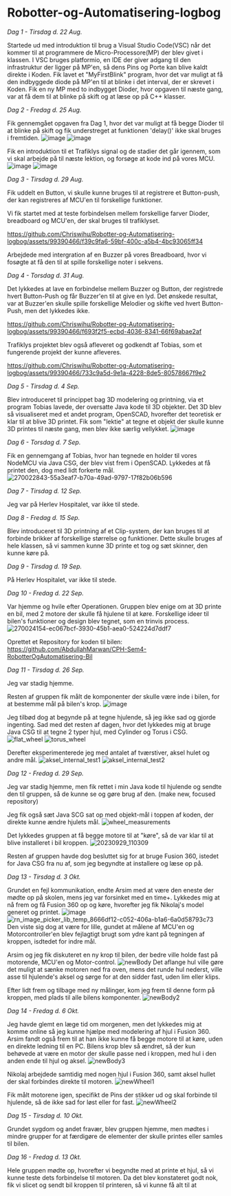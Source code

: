 # Robotter-og-Automatisering-logbog

*Dag 1 - Tirsdag d. 22 Aug.*

Startede ud med introduktion til brug a Visual Studio Code(VSC) når det kommer til at programmere de Micro-Processore(MP) der blev givet i klassen. 
I VSC bruges platformio, en IDE der giver adgang til den infrastruktur der ligger på MP'en, så dens Pins og Porte kan blive kaldt direkte i Koden. 
Fik lavet et "MyFirstBlink" program, hvor det var muligt at få den indbyggede diode på MP'en til at blinke i det interval, der er skrevet i Koden.
Fik en ny MP med to indbygget Dioder, hvor opgaven til næste gang, var at få dem til at blinke på skift og at læse op på C++ klasser.


*Dag 2 - Fredag d. 25 Aug.*

Fik gennemgået opgaven fra Dag 1, hvor det var muligt at få begge Dioder til at blinke på skift og fik understreget at funktionen 'delay()' ikke skal bruges i fremtiden.
![image](https://github.com/Chriswihu/Robotter-og-Automatisering-logbog/assets/99390466/de14a41b-4608-4867-aae2-3b4bdd9d82aa)
![image](https://github.com/Chriswihu/Robotter-og-Automatisering-logbog/assets/99390466/d54939ce-005c-443e-8f60-e0a2e93bed2e)

Fik en introduktion til et Trafiklys signal og de stadier det går igennem, som vi skal arbejde på til næste lektion, og forsøge at kode ind på vores MCU. 
![image](https://github.com/Chriswihu/Robotter-og-Automatisering-logbog/assets/99390466/4cd46835-9cc6-47fd-b52a-2e8a2eb95633)
![image](https://github.com/Chriswihu/Robotter-og-Automatisering-logbog/assets/99390466/249a679f-7db7-4af8-8c62-d2b67936e711)


*Dag 3 - Tirsdag d. 29 Aug.*

Fik uddelt en Button, vi skulle kunne bruges til at registrere et Button-push, der kan registreres af MCU'en til forskellige funktioner.

Vi fik startet med at teste forbindelsen mellem forskellige farver Dioder, breadboard og MCU'en, der skal bruges til trafiklyset.

https://github.com/Chriswihu/Robotter-og-Automatisering-logbog/assets/99390466/f39c9fa6-59bf-400c-a5b4-4bc93065ff34

Arbejdede med intergration af en Buzzer på vores Breadboard, hvor vi fosøgte at få den til at spille forskellige noter i sekvens.

    
*Dag 4 - Torsdag d. 31 Aug.*

Det lykkedes at lave en forbindelse mellem Buzzer og Button, der registrede hvert Button-Push og får Buzzer'en til at give en lyd.
Det ønskede resultat, var at Buzzer'en skulle spille forskellige Melodier og skifte ved hvert Button-Push, men det lykkedes ikke.

https://github.com/Chriswihu/Robotter-og-Automatisering-logbog/assets/99390466/f693f2f5-ecbd-4036-8341-66f69abae2af

Trafiklys projektet blev også afleveret og godkendt af Tobias, som et fungerende projekt der kunne afleveres.

https://github.com/Chriswihu/Robotter-og-Automatisering-logbog/assets/99390466/733c9a5d-9e1a-4228-8de5-80578667f9e2


*Dag 5 - Tirsdag d. 4 Sep.*

Blev introduceret til princippet bag 3D modelering og printning, via et program Tobias lavede, der oversatte Java kode til 3D objekter.
Det 3D blev så visualiseret med et andet program, OpenSCAD, hvorefter det teoretisk er klar til at blive 3D printet.
Fik som "lektie" at tegne et objekt der skulle kunne 3D printes til næste gang, men blev ikke særlig vellykket. 
![image](https://github.com/Chriswihu/Robotter-og-Automatisering-logbog/assets/99390466/bdcb9d4b-bd87-4927-8c78-1287b2455a34)


*Dag 6 - Torsdag d. 7 Sep.*

Fik en gennemgang af Tobias, hvor han tegnede en holder til vores NodeMCU via Java CSG, der blev vist frem i OpenSCAD.
Lykkedes at få printet den, dog med lidt forkerte mål.
![270022843-55a3eaf7-b70a-49ad-9797-17f82b06b596](https://github.com/Chriswihu/Robotter-og-Automatisering-logbog/assets/99390466/7bfd83dc-723b-45b4-b6ec-f601c2169b64)


*Dag 7 - Tirsdag d. 12 Sep.*

Jeg var på Herlev Hospitalet, var ikke til stede.


*Dag 8 - Fredag d. 15 Sep.*

Blev introduceret til 3D printning af et Clip-system, der kan bruges til at forbinde brikker af forskellige størrelse og funktioner.
Dette skulle bruges af hele klassen, så vi sammen kunne 3D printe et tog og sæt skinner, den kunne køre på.


*Dag 9 - Tirsdag d. 19 Sep.*

På Herlev Hospitalet, var ikke til stede.


*Dag 10 - Fredag d. 22 Sep.*

Var hjemme og hvile efter Operationen.
Gruppen blev enige om at 3D printe en bil, med 2 motore der skulle få hjulene til at køre.
Forskellige ideer til bilen's funktioner og design blev tegnet, som en trinvis process.
![270024154-ec067bcf-3930-45b1-aea0-524224d7ddf7](https://github.com/Chriswihu/Robotter-og-Automatisering-logbog/assets/99390466/a5b5da9e-213d-4fcd-b9dc-da8235e77e0a)

Oprettet et Repository for koden til bilen:
https://github.com/AbdullahMarwan/CPH-Sem4-RobotterOgAutomatisering-Bil


*Dag 11 - Tirsdag d. 26 Sep.*

Jeg var stadig hjemme.

Resten af gruppen fik målt de komponenter der skulle være inde i bilen, for at bestemme mål på bilen's krop.
![image](https://github.com/Chriswihu/Robotter-og-Automatisering-logbog/assets/99390466/895de068-24be-4e67-913b-ea88de781b9a)
    
Jeg tilbød dog at begynde på at tegne hjulende, så jeg ikke sad og gjorde ingenting. 
Sad med det resten af dagen, hvor det lykkedes mig at bruge Java CSG til at tegne 2 typer hjul, med Cylinder og Torus i CSG. 
![flat_wheel](https://github.com/Chriswihu/Robotter-og-Automatisering-logbog/assets/99390466/ee52ded0-fedd-4f0f-a7b0-e941b591ae8e)
![torus_wheel](https://github.com/Chriswihu/Robotter-og-Automatisering-logbog/assets/99390466/b6e13159-c9ba-4c5f-a71b-0170bf292358)

Derefter eksperimenterede jeg med antalet af tværstiver, aksel hulet og andre mål.
![aksel_internal_test1](https://github.com/Chriswihu/Robotter-og-Automatisering-logbog/assets/99390466/c873fb14-1ce8-46fb-9205-6b452eb8ce56)
![aksel_internal_test2](https://github.com/Chriswihu/Robotter-og-Automatisering-logbog/assets/99390466/15810949-7f9f-4cfd-8d54-5e00b9a3a0ab)


*Dag 12 - Fredag d. 29 Sep.*

Jeg var stadig hjemme, men fik rettet i min Java kode til hjulende og sendte den til gruppen, så de kunne se og gøre brug af den.
(make new, focused repository)

Jeg fik også sæt Java SCG sat op med objekt-mål i toppen af koden, der direkte kunne ændre hjulets mål.
![wheel_measurements](https://github.com/Chriswihu/Robotter-og-Automatisering-logbog/assets/99390466/f65e7e06-3964-4c14-9ac8-d13e03433205)

Det lykkedes gruppen at få begge motore til at "køre", så de var klar til at blive installeret i bil kroppen.
![20230929_110309](https://github.com/Chriswihu/Robotter-og-Automatisering-logbog/assets/99390466/04f7828e-29ee-47d3-9bb9-2a79c59beafe)

Resten af gruppen havde dog besluttet sig for at bruge Fusion 360, istedet for Java CSG fra nu af, som jeg begyndte at installere og læse op på.


*Dag 13 - Tirsdag d. 3 Okt.*

Grundet en fejl kommunikation, endte Arsim med at være den eneste der mødte op på skolen, mens jeg var forsinket med en time+.
Lykkedes mig at nå frem og få Fusion 360 op og køre, hvorefter jeg fik Nikolaj's model generet og printet.
![image](https://github.com/Chriswihu/Robotter-og-Automatisering-logbog/assets/99390466/bb86b0f0-4174-47cc-acb0-10553f0e3601)
![rn_image_picker_lib_temp_8666df12-c052-406a-b1a6-6a0d58793c73](https://github.com/Chriswihu/Robotter-og-Automatisering-logbog/assets/99390466/e6f7f19b-7259-47ed-842c-ba45fa33777a)
Den viste sig dog at være for lille, gundet at målene af MCU'en og Motorcontroller'en blev fejlagtigt brugt som ydre kant på tegningen af kroppen, isdtedet for indre mål.

Arsim og jeg fik diskuteret en ny krop til bilen, der bedre ville holde fast på motorende, MCU'en og Motor-control.
![newBody](https://github.com/Chriswihu/Robotter-og-Automatisering-logbog/assets/99390466/9228623d-0db3-42a2-8364-b38e1ea3ac1a)
Det aflange hul ville gøre det muligt at sænke motoren ned fra oven, mens det runde hul nederst, ville asse til hjulende's aksel og sørge for at den sidder fast, uden lim eller klips.

Efter lidt frem og tilbage med ny målinger, kom jeg frem til denne form på kroppen, med plads til alle bilens komponenter.
![newBody2](https://github.com/Chriswihu/Robotter-og-Automatisering-logbog/assets/99390466/c3af921a-4a49-46c0-a48e-8ec509399c1a)


*Dag 14 - Fredag d. 6 Okt.*

Jeg havde glemt en læge tid om morgenen, men det lykkedes mig at komme online så jeg kunne hjælpe med modelering af hjul i Fusion 360.
Arsim fandt også frem til at han ikke kunne få begge motore til at køre, uden en direkte ledning til en PC. 
Bilens krop blev så ændret, så der kun behøvede at være en motor der skulle passe ned i kroppen, med hul i den anden ende til hjul og aksel.
![newBody3](https://github.com/Chriswihu/Robotter-og-Automatisering-logbog/assets/99390466/6ab7f096-25a5-44c2-9b45-341c19175f08)

Nikolaj arbejdede samtidig med nogen hjul i Fusion 360, samt aksel hullet der skal forbindes direkte til motoren.
![newWheel1](https://github.com/Chriswihu/Robotter-og-Automatisering-logbog/assets/99390466/6e62a1d4-f083-4e0f-8224-4fa2a0b2f1da)

Fik målt motorene igen, specifikt de Pins der stikker ud og skal forbinde til hjulende, så de ikke sad for løst eller for fast. 
![newWheel2](https://github.com/Chriswihu/Robotter-og-Automatisering-logbog/assets/99390466/1fb7609d-9dff-4a9d-b1e4-405eb0dd36a2)


*Dag 15 - Tirsdag d. 10 Okt.*
    
Grundet sygdom og andet fravær, blev gruppen hjemme, men mødtes i mindre grupper for at færdigøre de elementer der skulle printes eller samles til bilen.

*Dag 16 - Fredag d. 13 Okt.*

Hele gruppen mødte op, hvorefter vi begyndte med at printe et hjul, så vi kunne teste dets forbindelse til motoren. 
Da det blev konstateret godt nok, fik vi slicet og sendt bil kroppen til printeren, så vi kunne få alt til at 


